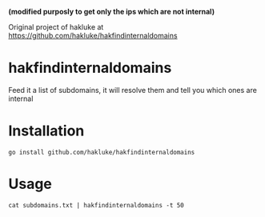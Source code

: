 **(modified purposly to get only the ips which are not internal)**

Original project of hakluke at https://github.com/hakluke/hakfindinternaldomains

# hakfindinternaldomains
Feed it a list of subdomains, it will resolve them and tell you which ones are internal

# Installation

```
go install github.com/hakluke/hakfindinternaldomains
```

# Usage

```
cat subdomains.txt | hakfindinternaldomains -t 50
```
